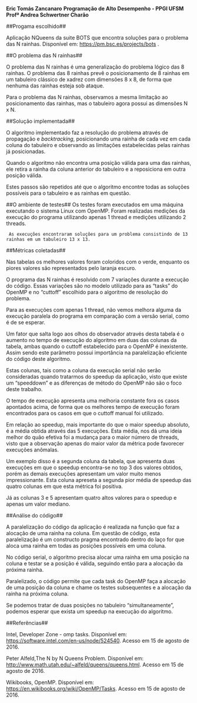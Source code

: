 ﻿**Eric Tomás Zancanaro**
**Programação de Alto Desempenho - PPGI UFSM**
**Profª Andrea Schwertner Charão**




##Progama escolhido##

Aplicação NQueens da suite BOTS que encontra soluções para o problema das N rainhas. Disponível em: https://pm.bsc.es/projects/bots .

##O problema das N rainhas##
        
O problema das N rainhas é uma generalização do problema lógico das 8 rainhas. O problema das 8 rainhas prevê o posicionamento de 8 rainhas em um tabuleiro clássico de xadrez com dimensões 8 x 8, de forma que nenhuma das rainhas esteja sob ataque.

Para o problema das N rainhas, observamos a mesma limitação ao posicionamento das rainhas, mas o tabuleiro agora possui as dimensões N x N.


##Solução implementada##

 O algoritmo implementado faz a resolução do problema através de propagação e *backtracking*, posicionando uma rainha de cada vez em cada coluna do tabuleiro e observando as limitações estabelecidas pelas rainhas já posicionadas.
 
 Quando o algoritmo não encontra uma posição válida para uma das rainhas, ele retira a rainha da coluna anterior do tabuleiro e a reposiciona em outra posição válida.
        
 Estes passos são repetidos até que o algoritmo encontre todas as soluções possíveis para o tabuleiro e as rainhas em questão.


##O ambiente de testes##
Os testes foram executados em uma máquina executando o sistema Linux com OpenMP. Foram realizadas medições da execução do programa utilizando apenas 1 thread e medições utilizando 2 threads.
        
     As execuções encontraram soluções para um problema consistindo de 13 rainhas em um tabuleiro 13 x 13.


##Métricas coletadas##

Nas tabelas os melhores valores foram coloridos com o verde, enquanto os piores valores são representados pelo laranja escuro.
        
O programa das N rainhas é resolvido com 7 variações durante a execução do código. Essas variações são no modelo utilizado para as “tasks” do OpenMP e no “cuttoff” escolhido para o algoritmo de resolução do problema.
        
Para as execuções com apenas 1 thread, não vemos melhora alguma da execução paralela do programa em comparação com a versão serial, como é de se esperar.
        
Um fator que salta logo aos olhos do observador através desta tabela é o aumento no tempo de execução do algoritmo em duas das colunas da tabela, ambas quando o cuttoff estabelecido para o OpenMP é inexistente. Assim sendo este parâmetro possui importância na paralelização eficiente do código deste algoritmo.
        
Estas colunas, tais como a coluna da execução serial não serão consideradas quando tratarmos do speedup da aplicação, visto que existe um “speeddown” e as diferenças de método do OpenMP não são o foco deste trabalho.
        
O tempo de execução apresenta uma melhoria constante fora os casos apontados acima, de forma que os melhores tempo de execução foram encontrados para os casos em que o cuttoff manual foi utilizado.

Em relação ao speedup, mais importante do que o maior speedup absoluto, é a média obtida através das 5 execuções. Esta média, nos dá uma ideia melhor do quão efetiva foi a mudança para o maior número de threads, visto que a observação apenas do maior valor da métrica pode favorecer execuções anômalas.
       
Um exemplo disso é a segunda coluna da tabela, que apresenta duas execuções em que o speedup encontra-se no top 3 dos valores obtidos, porém as demais execuções apresentam um valor muito menos impressionante. Esta coluna apreseta a segunda pior média de speedup das quatro colunas em que esta métrica foi positiva.

Já as colunas 3 e 5 apresentam quatro altos valores para o speedup e apenas um valor mediano.

        
##Análise do código##
        
A paralelização do código da aplicação é realizada na função que faz a alocação de uma rainha na coluna. Em questão de código, esta paralelização é um constructo pragma encontrado dentro do laço for que aloca uma rainha em todas as posições possíveis em uma coluna.
        
No código serial, o algoritmo precisa alocar uma rainha em uma posição na coluna e testar se a posição é válida, seguindo então para a alocação da próxima rainha.
        
Paralelizado, o código permite que cada task do OpenMP faça a alocação de uma posição da coluna e chame os testes subsequentes e a alocação da rainha na próxima coluna.
        
Se podemos tratar de duas posições no tabuleiro “simultaneamente”, podemos esperar que exista um speedup na execução do algoritmo.


##Referências##

Intel, Developer Zone - omp tasks. Disponível em: https://software.intel.com/en-us/node/524540. Acesso em 15 de agosto de 2016.

Peter Alfeld,The N by N Queens Problem. Disponível em: http://www.math.utah.edu/~alfeld/queens/queens.html. Acesso em 15 de agosto de 2016.

Wikibooks, OpenMP. Disponível em:
https://en.wikibooks.org/wiki/OpenMP/Tasks. Acesso em 15 de agosto de 2016.
